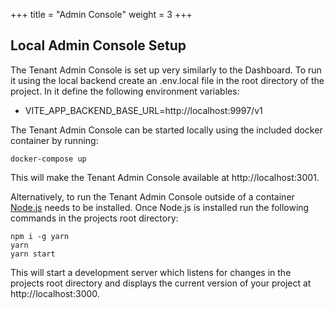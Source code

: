 +++
title = "Admin Console"
weight = 3
+++

## Local Admin Console Setup

The Tenant Admin Console is set up very similarly to the Dashboard. To run it using the local backend create an .env.local file in the root directory of the project. In it define the following environment variables:

* VITE_APP_BACKEND_BASE_URL=http://localhost:9997/v1

The Tenant Admin Console can be started locally using the included docker container by running:

```
docker-compose up
```

This will make the Tenant Admin Console available at http://localhost:3001.

Alternatively, to run the Tenant Admin Console outside of a container [Node.js](https://nodejs.org/en) needs to be installed. Once Node.js is installed run the following commands in the projects root directory:

```
npm i -g yarn
yarn
yarn start
```

This will start a development server which listens for changes in the projects root directory and displays the current version of your project at http://localhost:3000.